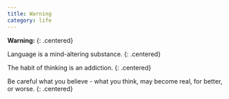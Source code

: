 ```yaml
---
title: Warning
category: life
---
```


**Warning:**
{: .centered}

Language is a mind-altering substance.
{: .centered}

The habit of thinking is an addiction.
{: .centered}

Be careful what you believe -
what you think, may become real,
for better, or worse.
{: .centered}
